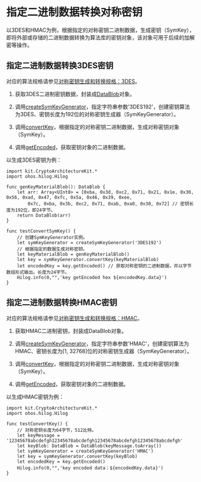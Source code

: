 # 指定二进制数据转换对称密钥

以3DES和HMAC为例，根据指定的对称密钥二进制数据，生成密钥（SymKey），即将外部或存储的二进制数据转换为算法库的密钥对象，该对象可用于后续的加解密等操作。

## 指定二进制数据转换3DES密钥

对应的算法规格请参见[对称密钥生成和转换规格：3DES](./cj-crypto-sym-key-generation-conversion-spec.md#3des)。

1. 获取3DES二进制密钥数据，封装成[DataBlob](../../../../API_Reference/source_zh_cn/apis/CryptoArchitectureKit/cj-apis-crypto.md#struct-datablob)对象。

2. 调用[createSymKeyGenerator](../../../../API_Reference/source_zh_cn/apis/CryptoArchitectureKit/cj-apis-crypto.md#func-createsymkeygeneratorstring)，指定字符串参数'3DES192'，创建密钥算法为3DES、密钥长度为192位的对称密钥生成器（SymKeyGenerator）。

3. 调用[convertKey](../../../../API_Reference/source_zh_cn/apis/CryptoArchitectureKit/cj-apis-crypto.md#func-convertkeydatablob)，根据指定的对称密钥二进制数据，生成对称密钥对象（SymKey）。

4. 调用[getEncoded](../../../../API_Reference/source_zh_cn/apis/CryptoArchitectureKit/cj-apis-crypto.md#func-getencoded)，获取密钥对象的二进制数据。

以生成3DES密钥为例：

<!-- compile -->

```cangjie
import kit.CryptoArchitectureKit.*
import ohos.hilog.Hilog

func genKeyMaterialBlob(): DataBlob {
    let arr: Array<UInt8> = [0xba, 0x3d, 0xc2, 0x71, 0x21, 0x1e, 0x30, 0x56, 0xad, 0x47, 0xfc, 0x5a, 0x46, 0x39, 0xee,
        0x7c, 0xba, 0x3b, 0xc2, 0x71, 0xab, 0xa0, 0x30, 0x72] // 密钥长度为192位，即24字节。
    return DataBlob(arr)
}

func testConvertSymKey() {
    // 创建SymKeyGenerator实例。
    let symKeyGenerator = createSymKeyGenerator('3DES192')
    // 根据指定的数据生成对称密钥。
    let keyMaterialBlob = genKeyMaterialBlob()
    let key = symKeyGenerator.convertKey(keyMaterialBlob)
    let encodedKey = key.getEncoded() // 获取对称密钥的二进制数据，并以字节数组形式输出。长度为24字节。
    Hilog.info(0,"",'key getEncoded hex ${encodedKey.data}')
}
```

## 指定二进制数据转换HMAC密钥

对应的算法规格请参见[对称密钥生成和转换规格：HMAC](./cj-crypto-sym-key-generation-conversion-spec.md#hmac)。

1. 获取HMAC二进制密钥，封装成DataBlob对象。

2. 调用[createSymKeyGenerator](../../../../API_Reference/source_zh_cn/apis/CryptoArchitectureKit/cj-apis-crypto.md#func-createsymkeygeneratorstring)，指定字符串参数'HMAC'，创建密钥算法为HMAC、密钥长度为[1, 32768]位的对称密钥生成器（SymKeyGenerator）。

3. 调用[convertKey](../../../../API_Reference/source_zh_cn/apis/CryptoArchitectureKit/cj-apis-crypto.md#func-convertkeydatablob)，根据指定的对称密钥二进制数据，生成对称密钥对象（SymKey）。

4. 调用[getEncoded](../../../../API_Reference/source_zh_cn/apis/CryptoArchitectureKit/cj-apis-crypto.md#func-getencoded)，获取密钥对象的二进制数据。

以生成HMAC密钥为例：

<!-- compile -->

```cangjie
import kit.CryptoArchitectureKit.*
import ohos.hilog.Hilog

func testConvertKey() {
    // 对称密钥长度为64字节，512比特。
    let keyMessage = '12345678abcdefgh12345678abcdefgh12345678abcdefgh12345678abcdefgh'
    let keyBlob: DataBlob = DataBlob(keyMessage.toArray())
    let symKeyGenerator = createSymKeyGenerator('HMAC')
    let key = symKeyGenerator.convertKey(keyBlob)
    let encodedKey = key.getEncoded()
    Hilog.info(0,"",'key encoded data：${encodedKey.data}')
}
```
